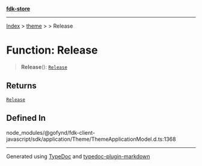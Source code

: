[**fdk-store**](../../../README.md)
***

[Index](../../../API.md) > [theme](../../README.md) > [<internal>](../README.md) > Release

# Function: Release

> **Release**(): [`Release`](../type-aliases/type-alias.Release.md)

## Returns

[`Release`](../type-aliases/type-alias.Release.md)

## Defined In

node\_modules/@gofynd/fdk-client-javascript/sdk/application/Theme/ThemeApplicationModel.d.ts:1368

***
Generated using [TypeDoc](https://typedoc.org/) and [typedoc-plugin-markdown](https://www.npmjs.com/package/typedoc-plugin-markdown)
